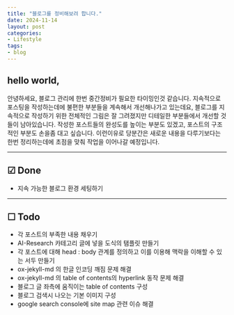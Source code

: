 ```yaml
---
title: "블로그를 정비해보려 합니다."
date: 2024-11-14
layout: post
categories: 
- Lifestyle
tags: 
- blog
---
```



## hello world,
안녕하세요, 블로그 관리에 한번 중간정비가 필요한 타이밍인것 같습니다. 지속적으로 포스팅을 작성하는데에 불편한 부분들을 계속해서 개선해나가고 있는데요, 블로그를 지속적으로 작성하기 위한 전체적인 그림은 잘 그려졌지만 디테일한 부분들에서 개선할 것들이 남아있습니다. 작성한 포스트들의 완성도를 높이는 부분도 있겠고, 포스트의 구조적인 부분도 손을좀 대고 싶습니다. 이런이유로 당분간은 새로운 내용을 다루기보다는 한번 정리하는데에 초점을 맞춰 작업을 이어나갈 예정입니다.

<hr>

## ☑ Done
-   지속 가능한 블로그 환경 세팅하기

<hr>

## ☐ Todo
-   각 포스트의 부족한 내용 채우기
-   AI-Research 카테고리 글에 넣을 도식의 탬플릿 만들기
-   각 포스트에 대해 head : body 관계를 정의하고 이를 이용해 맥락을 이해할 수 있는 서두 만들기
-   ox-jekyll-md 의 한글 인코딩 깨짐 문제 해결
-   ox-jekyll-md 의 table of contents의 hyperlink 동작 문제 해결
-   블로그 글 좌측에 움직이는 table of contents 구성
-   블로그 검색시 나오는 기본 이미지 구성
-   google search console에 site map 관련 이슈 해결
